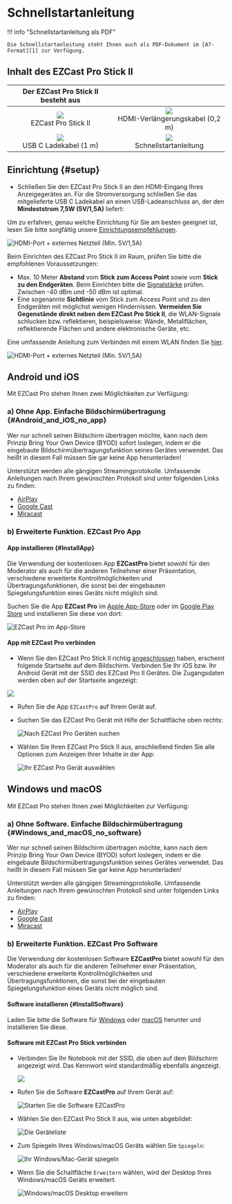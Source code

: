 # Schnellstartanleitung

!!! info "Schnellstartanleitung als PDF"
	
    Die Schnellstartanleitung steht Ihnen auch als PDF-Dokument im [A7-Format][1] zur Verfügung.

  [1]: https://download.stueber.de/doc/de/ezcastpro/schnellstartanleitungen/A7_StickII.pdf

## Inhalt des EZCast Pro Stick II

| Der EZCast Pro Stick II besteht aus |   |
| :----: | :----: |
| ![](/assets/img/Contents.D10.png)<br>EZCast Pro Stick II | ![](/assets/img/Contents_HDMI.Extension.png) <br>HDMI-Verlängerungskabel (0,2 m) |
| ![](/assets/img/Contents_USBC.png)<br>USB C Ladekabel  (1 m) | ![](/assets/img/Contents.QSG.png)<br>Schnellstartanleitung |

## Einrichtung {#setup}

* Schließen Sie den EZCast Pro Stick II an den HDMI-Eingang Ihres Anzeigegerätes an. Für die Stromversorgung schließen Sie das mitgelieferte USB C Ladekabel an einen USB-Ladeanschluss an, der den **Mindeststrom 7,5W (5V/1,5A)** liefert:

Um zu erfahren, genau welche Einrichtung für Sie am besten geeignet ist, lesen Sie bitte sorgfältig unsere [Einrichtungsempfehlungen](setup.projector.md).

![HDMI-Port + externes Netzteil (Min. 5V/1,5A)](/assets/img/D10-1xPlug-InternalPower.5V2A.png)

Beim Einrichten des EZCast Pro Stick II im Raum, prüfen Sie bitte die empfohlenen Voraussetzungen:

* Max. 10 Meter **Abstand** vom **Stick zum Access Point** sowie vom **Stick zu den Endgeräten**. Beim Einrichten bitte die [Signalstärke](wifi.environment.md) prüfen. Zwischen -40 dBm und -50 dBm ist optimal.
* Eine sogenannte **Sichtlinie** vom Stick zum Access Point und zu den Endgeräten mit möglichst wenigen Hindernissen. **Vermeiden Sie Gegenstände direkt neben dem EZCast Pro Stick II**, die WLAN-Signale schlucken bzw. reflektieren, beispielsweise: Wände, Metallflächen, reflektierende Flächen und andere elektronische Geräte, etc.
 
Eine umfassende Anleitung zum Verbinden mit einem WLAN finden Sie [hier](connect.wifi.md).

![HDMI-Port + externes Netzteil (Min. 5V/1,5A)](/assets/img/setup.wifi.png)

## Android und iOS

Mit EZCast Pro stehen Ihnen zwei Möglichkeiten zur Verfügung:

### a) Ohne App. Einfache Bildschirmübertragung {#Android_and_iOS_no_app}

Wer nur schnell seinen Bildschirm übertragen möchte, kann nach dem Prinzip Bring Your Own Device (BYOD) sofort loslegen, indem er die eingebaute Bildschirmübertragungsfunktion seines Gerätes verwendet. Das heißt in diesem Fall müssen Sie gar keine App herunterladen!

Unterstützt werden alle gängigen Streamingprotokolle. Umfassende Anleitungen nach Ihrem gewünschten Protokoll sind unter folgenden Links zu finden:

* [AirPlay](airplay.md)
* [Google Cast](googlecast.md)
* [Miracast](miracast.md)

### b) Erweiterte Funktion. EZCast Pro App 

#### App installieren {#InstallApp}

Die Verwendung der kostenlosen App **EZCastPro** bietet sowohl für den Moderator als auch für die anderen Teilnehmer einer Präsentation, verschiedene erweiterte Kontrollmöglichkeiten und Übertragungsfunktionen, die sonst bei der eingebauten Spiegelungsfunktion eines Geräts nicht möglich sind.

Suchen Sie die App **EZCast Pro** im [Apple App-Store](https://apps.apple.com/app/ezcast-pro/id897830705) oder im [Google Play Store](https://play.google.com/store/apps/details?id=com.actionsmicro.ezcastpro) und installieren Sie diese von dort:

![EZCast Pro im App-Store](/assets/img/EZCastProAppStore.png)

#### App mit EZCast Pro verbinden

* Wenn Sie den EZCast Pro Stick II richtig [angeschlossen](#setup) haben, erscheint folgende Startseite auf dem Bildschirm. Verbinden Sie Ihr iOS bzw. Ihr Android Gerät  mit der SSID des EZCast Pro II Gerätes. Die Zugangsdaten werden oben auf der Startseite angezeigt:

![](/assets/img/proII.direct.connect.png)

* Rufen Sie die App `EZCastPro` auf Ihrem Gerät auf.

* Suchen Sie das EZCast Pro Gerät mit Hilfe der Schaltfläche oben rechts:

    ![Nach EZCast Pro Geräten suchen](/assets/img/Device-list.png)

* Wählen Sie Ihren EZCast Pro Stick II aus, anschließend finden Sie alle Optionen zum Anzeigen Ihrer Inhalte in der App:

    ![Ihr EZCast Pro Gerät auswählen](/assets/img/select-device.png)

## Windows und macOS

Mit EZCast Pro stehen Ihnen zwei Möglichkeiten zur Verfügung:

### a) Ohne Software. Einfache Bildschirmübertragung {#Windows_and_macOS_no_software}

Wer nur schnell seinen Bildschirm übertragen möchte, kann nach dem Prinzip Bring Your Own Device (BYOD) sofort loslegen, indem er die eingebaute Bildschirmübertragungsfunktion seines Gerätes verwendet. Das heißt in diesem Fall müssen Sie gar keine App herunterladen!

Unterstützt werden alle gängigen Streamingprotokolle. Umfassende Anleitungen nach Ihrem gewünschten Protokoll sind unter folgenden Links zu finden:

* [AirPlay](airplay.md)
* [Google Cast](googlecast.md)
* [Miracast](miracast.md)

### b) Erweiterte Funktion. EZCast Pro Software 

Die Verwendung der kostenlosen Software **EZCastPro** bietet sowohl für den Moderator als auch für die anderen Teilnehmer einer Präsentation, verschiedene erweiterte Kontrollmöglichkeiten und Übertragungsfunktionen, die sonst bei der eingebauten Spiegelungsfunktion eines Geräts nicht möglich sind.

#### Software installieren {#InstallSoftware}

Laden Sie bitte die Software für [Windows](https://ezcast-pro.com/download/ezcastpro-app/windows/) oder [macOS](https://ezcast-pro.com/download/ezcastpro-app/macos/) herunter und installieren Sie diese.

#### Software mit EZCast Pro Stick verbinden

* Verbinden Sie Ihr Notebook mit der SSID, die oben auf dem Bildschirm angezeigt wird. Das Kennwort wird standardmäßig ebenfalls angezeigt.

	![](/assets/img/proII.notebook.direct.connect.png)

* Rufen Sie die Software **EZCastPro** auf Ihrem Gerät auf:

    ![Starten Sie die Software EZCastPro](/assets/img/EZCastPro_Start_Software.png)

* Wählen Sie den EZCast Pro Stick II aus, wie unten abgebildet:

    ![Die Geräteliste](/assets/img/mac-windows_device-list.png)

* Zum Spiegeln Ihres Windows/macOS Geräts wählen Sie `Spiegeln`:

    ![Ihr Windows/Mac-Gerät spiegeln](/assets/img/mac-windows_mirror.png)

* Wenn Sie die Schaltfläche `Erweitern` wählen, wird der Desktop Ihres Windows/macOS Geräts erweitert.

    ![Windows/macOS Desktop erweitern](/assets/img/mac-windows_extend.png)
